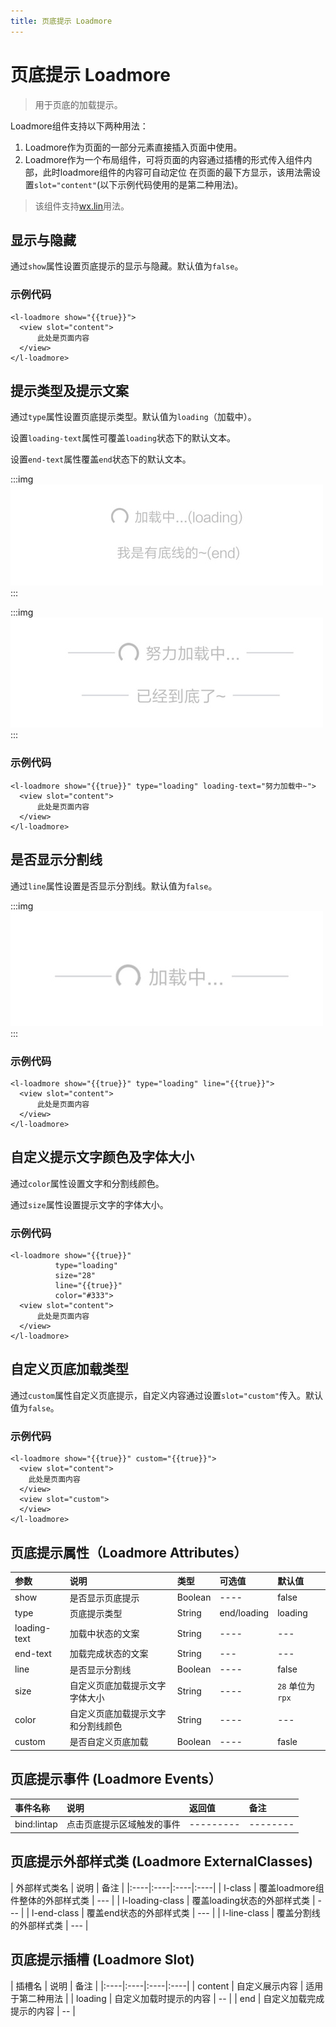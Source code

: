 ```yaml
---
title: 页底提示 Loadmore
---
```


# <H2Icon/> 页底提示 Loadmore

> 用于页底的加载提示。

Loadmore组件支持以下两种用法：
1. Loadmore作为页面的一部分元素直接插入页面中使用。
2. Loadmore作为一个布局组件，可将页面的内容通过插槽的形式传入组件内部，此时loadmore组件的内容可自动定位
在页面的最下方显示，该用法需设置`slot="content"`(以下示例代码使用的是第二种用法)。

> 该组件支持<a href="/start/wx.html">wx.lin</a>用法。

## 显示与隐藏

通过`show`属性设置页底提示的显示与隐藏。默认值为`false`。

### 示例代码

```wxml
<l-loadmore show="{{true}}">
  <view slot="content">
      此处是页面内容
  </view>
</l-loadmore>
```

## 提示类型及提示文案

通过`type`属性设置页底提示类型。默认值为`loading`（加载中）。

设置`loading-text`属性可覆盖`loading`状态下的默认文本。

设置`end-text`属性覆盖`end`状态下的默认文本。

:::img
![height=100](/screenshots/load-more/1.jpg)
:::

:::img
![height=100](/screenshots/load-more/2.jpg)
:::

### 示例代码

```wxml
<l-loadmore show="{{true}}" type="loading" loading-text="努力加载中~">
  <view slot="content">
      此处是页面内容
  </view>
</l-loadmore>
```

## 是否显示分割线

通过`line`属性设置是否显示分割线。默认值为`false`。

:::img
![height=100](/screenshots/load-more/3.jpg)
:::

### 示例代码

```wxml
<l-loadmore show="{{true}}" type="loading" line="{{true}}">
  <view slot="content">
      此处是页面内容
  </view>
</l-loadmore>
```

## 自定义提示文字颜色及字体大小

通过`color`属性设置文字和分割线颜色。

通过`size`属性设置提示文字的字体大小。

### 示例代码

```wxml
<l-loadmore show="{{true}}" 
          type="loading"
          size="28" 
          line="{{true}}" 
          color="#333">
  <view slot="content">
      此处是页面内容
  </view>
</l-loadmore>
```

## 自定义页底加载类型

通过`custom`属性自定义页底提示，自定义内容通过设置`slot="custom"`传入。默认值为`false`。

### 示例代码

```wxml
<l-loadmore show="{{true}}" custom="{{true}}">
  <view slot="content">
    此处是页面内容
  </view>
  <view slot="custom">
  </view>
</l-loadmore>
```

## 页底提示属性（Loadmore Attributes）
| 参数   | 说明   | 类型   | 可选值   | 默认值    | 
|:----|:----|:----|:----|:----|
| show   | 是否显示页底提示   | Boolean   | ----   | false   | 
| type   | 页底提示类型   | String   | end/loading   | loading   | 
| loading-text   |  加载中状态的文案   | String   | ----   | ---   | 
| end-text   |  加载完成状态的文案   | String   | ---  | ---  | 
| line   | 是否显示分割线   | Boolean  | ----   | false   | 
| size   | 自定义页底加载提示文字字体大小  | String  | ----   | `28`  单位为`rpx`   | 
| color   | 自定义页底加载提示文字和分割线颜色   | String  | ----   | ---   | 
| custom   | 是否自定义页底加载   | Boolean  | ----   | fasle   | 

## 页底提示事件 (Loadmore Events）

| 事件名称   | 说明   | 返回值   | 备注   | 
|:----|:----|:----|:----|
| bind:lintap   | 点击页底提示区域触发的事件   | ---------   | --------   | 

## 页底提示外部样式类 (Loadmore ExternalClasses)

| 外部样式类名    | 说明    | 备注 |
|:----|:----|:----|:----|
| l-class |  覆盖loadmore组件整体的外部样式类  | ---  |
| l-loading-class |  覆盖loading状态的外部样式类  | --- |
| l-end-class |  覆盖end状态的外部样式类  | --- |
| l-line-class |  覆盖分割线的外部样式类  | --- |

## 页底提示插槽 (Loadmore Slot)

| 插槽名    | 说明    | 备注 |
|:----|:----|:----|:----|
| content |  自定义展示内容  | 适用于第二种用法  |
| loading |  自定义加载时提示的内容  | --  |
| end |  自定义加载完成提示的内容  | --  |

<RightMenu />
